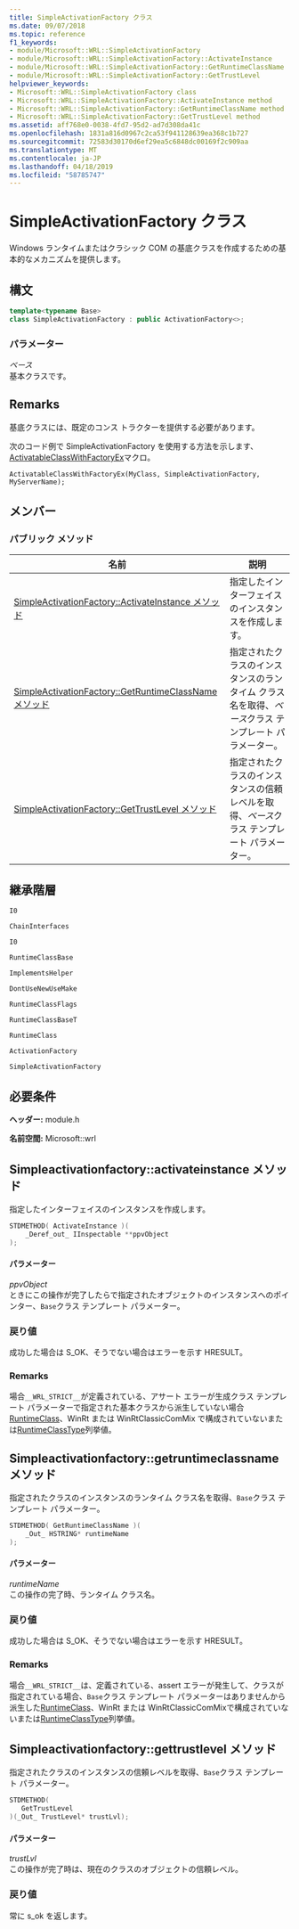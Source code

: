 ```yaml
---
title: SimpleActivationFactory クラス
ms.date: 09/07/2018
ms.topic: reference
f1_keywords:
- module/Microsoft::WRL::SimpleActivationFactory
- module/Microsoft::WRL::SimpleActivationFactory::ActivateInstance
- module/Microsoft::WRL::SimpleActivationFactory::GetRuntimeClassName
- module/Microsoft::WRL::SimpleActivationFactory::GetTrustLevel
helpviewer_keywords:
- Microsoft::WRL::SimpleActivationFactory class
- Microsoft::WRL::SimpleActivationFactory::ActivateInstance method
- Microsoft::WRL::SimpleActivationFactory::GetRuntimeClassName method
- Microsoft::WRL::SimpleActivationFactory::GetTrustLevel method
ms.assetid: aff768e0-0038-4fd7-95d2-ad7d308da41c
ms.openlocfilehash: 1831a816d0967c2ca53f941128639ea368c1b727
ms.sourcegitcommit: 72583d30170d6ef29ea5c6848dc00169f2c909aa
ms.translationtype: MT
ms.contentlocale: ja-JP
ms.lasthandoff: 04/18/2019
ms.locfileid: "58785747"
---
```

# <a name="simpleactivationfactory-class"></a>SimpleActivationFactory クラス

Windows ランタイムまたはクラシック COM の基底クラスを作成するための基本的なメカニズムを提供します。

## <a name="syntax"></a>構文

```cpp
template<typename Base>
class SimpleActivationFactory : public ActivationFactory<>;
```

### <a name="parameters"></a>パラメーター

*ベース*<br/>
基本クラスです。

## <a name="remarks"></a>Remarks

基底クラスには、既定のコンス トラクターを提供する必要があります。

次のコード例で SimpleActivationFactory を使用する方法を示します、 [ActivatableClassWithFactoryEx](activatableclass-macros.md)マクロ。

`ActivatableClassWithFactoryEx(MyClass, SimpleActivationFactory, MyServerName);`

## <a name="members"></a>メンバー

### <a name="public-methods"></a>パブリック メソッド

|名前|説明|
|----------|-----------------|
|[SimpleActivationFactory::ActivateInstance メソッド](#activateinstance)|指定したインターフェイスのインスタンスを作成します。|
|[SimpleActivationFactory::GetRuntimeClassName メソッド](#getruntimeclassname)|指定されたクラスのインスタンスのランタイム クラス名を取得、*ベース*クラス テンプレート パラメーター。|
|[SimpleActivationFactory::GetTrustLevel メソッド](#gettrustlevel)|指定されたクラスのインスタンスの信頼レベルを取得、*ベース*クラス テンプレート パラメーター。|

## <a name="inheritance-hierarchy"></a>継承階層

`I0`

`ChainInterfaces`

`I0`

`RuntimeClassBase`

`ImplementsHelper`

`DontUseNewUseMake`

`RuntimeClassFlags`

`RuntimeClassBaseT`

`RuntimeClass`

`ActivationFactory`

`SimpleActivationFactory`

## <a name="requirements"></a>必要条件

**ヘッダー:** module.h

**名前空間:** Microsoft::wrl

## <a name="activateinstance"></a>Simpleactivationfactory::activateinstance メソッド

指定したインターフェイスのインスタンスを作成します。

```cpp
STDMETHOD( ActivateInstance )(
    _Deref_out_ IInspectable **ppvObject
);
```

#### <a name="parameters"></a>パラメーター

*ppvObject*<br/>
ときにこの操作が完了したらで指定されたオブジェクトのインスタンスへのポインター、`Base`クラス テンプレート パラメーター。

### <a name="return-value"></a>戻り値

成功した場合は S_OK、そうでない場合はエラーを示す HRESULT。

### <a name="remarks"></a>Remarks

場合`__WRL_STRICT__`が定義されている、アサート エラーが生成クラス テンプレート パラメーターで指定された基本クラスから派生していない場合[RuntimeClass](runtimeclass-class.md)、WinRt または WinRtClassicComMix で構成されていないまたは[RuntimeClassType](runtimeclasstype-enumeration.md)列挙値。

## <a name="getruntimeclassname"></a>Simpleactivationfactory::getruntimeclassname メソッド

指定されたクラスのインスタンスのランタイム クラス名を取得、`Base`クラス テンプレート パラメーター。

```cpp
STDMETHOD( GetRuntimeClassName )(
    _Out_ HSTRING* runtimeName
);
```

#### <a name="parameters"></a>パラメーター

*runtimeName*<br/>
この操作の完了時、ランタイム クラス名。

### <a name="return-value"></a>戻り値

成功した場合は S_OK、そうでない場合はエラーを示す HRESULT。

### <a name="remarks"></a>Remarks

場合`__WRL_STRICT__`は、定義されている、assert エラーが発生して、クラスが指定されている場合、`Base`クラス テンプレート パラメーターはありませんから派生した[RuntimeClass](runtimeclass-class.md)、WinRt または WinRtClassicComMixで構成されていないまたは[RuntimeClassType](runtimeclasstype-enumeration.md)列挙値。

## <a name="gettrustlevel"></a>Simpleactivationfactory::gettrustlevel メソッド

指定されたクラスのインスタンスの信頼レベルを取得、`Base`クラス テンプレート パラメーター。

```cpp
STDMETHOD(
   GetTrustLevel
)(_Out_ TrustLevel* trustLvl);
```

#### <a name="parameters"></a>パラメーター

*trustLvl*<br/>
この操作が完了時は、現在のクラスのオブジェクトの信頼レベル。

### <a name="return-value"></a>戻り値

常に s_ok を返します。

